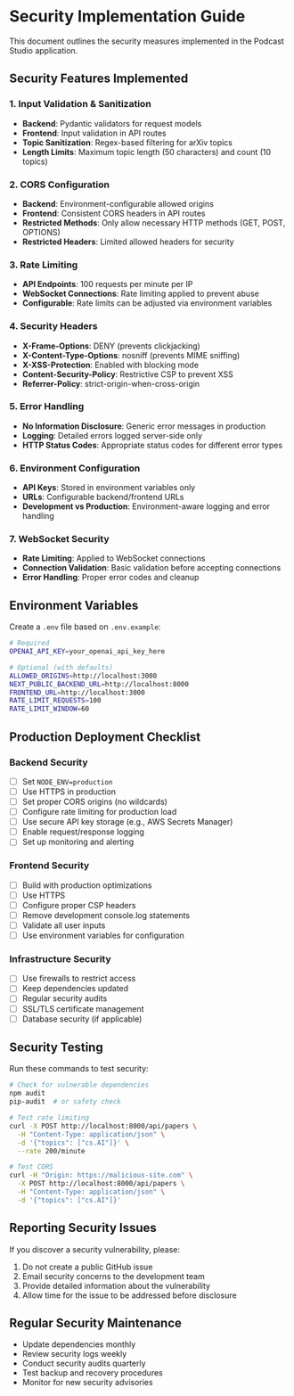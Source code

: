 # Security Implementation Guide

This document outlines the security measures implemented in the Podcast Studio application.

## Security Features Implemented

### 1. Input Validation & Sanitization
- **Backend**: Pydantic validators for request models
- **Frontend**: Input validation in API routes
- **Topic Sanitization**: Regex-based filtering for arXiv topics
- **Length Limits**: Maximum topic length (50 characters) and count (10 topics)

### 2. CORS Configuration
- **Backend**: Environment-configurable allowed origins
- **Frontend**: Consistent CORS headers in API routes
- **Restricted Methods**: Only allow necessary HTTP methods (GET, POST, OPTIONS)
- **Restricted Headers**: Limited allowed headers for security

### 3. Rate Limiting
- **API Endpoints**: 100 requests per minute per IP
- **WebSocket Connections**: Rate limiting applied to prevent abuse
- **Configurable**: Rate limits can be adjusted via environment variables

### 4. Security Headers
- **X-Frame-Options**: DENY (prevents clickjacking)
- **X-Content-Type-Options**: nosniff (prevents MIME sniffing)
- **X-XSS-Protection**: Enabled with blocking mode
- **Content-Security-Policy**: Restrictive CSP to prevent XSS
- **Referrer-Policy**: strict-origin-when-cross-origin

### 5. Error Handling
- **No Information Disclosure**: Generic error messages in production
- **Logging**: Detailed errors logged server-side only
- **HTTP Status Codes**: Appropriate status codes for different error types

### 6. Environment Configuration
- **API Keys**: Stored in environment variables only
- **URLs**: Configurable backend/frontend URLs
- **Development vs Production**: Environment-aware logging and error handling

### 7. WebSocket Security
- **Rate Limiting**: Applied to WebSocket connections
- **Connection Validation**: Basic validation before accepting connections
- **Error Handling**: Proper error codes and cleanup

## Environment Variables

Create a `.env` file based on `.env.example`:

```bash
# Required
OPENAI_API_KEY=your_openai_api_key_here

# Optional (with defaults)
ALLOWED_ORIGINS=http://localhost:3000
NEXT_PUBLIC_BACKEND_URL=http://localhost:8000
FRONTEND_URL=http://localhost:3000
RATE_LIMIT_REQUESTS=100
RATE_LIMIT_WINDOW=60
```

## Production Deployment Checklist

### Backend Security
- [ ] Set `NODE_ENV=production`
- [ ] Use HTTPS in production
- [ ] Set proper CORS origins (no wildcards)
- [ ] Configure rate limiting for production load
- [ ] Use secure API key storage (e.g., AWS Secrets Manager)
- [ ] Enable request/response logging
- [ ] Set up monitoring and alerting

### Frontend Security
- [ ] Build with production optimizations
- [ ] Use HTTPS
- [ ] Configure proper CSP headers
- [ ] Remove development console.log statements
- [ ] Validate all user inputs
- [ ] Use environment variables for configuration

### Infrastructure Security
- [ ] Use firewalls to restrict access
- [ ] Keep dependencies updated
- [ ] Regular security audits
- [ ] SSL/TLS certificate management
- [ ] Database security (if applicable)

## Security Testing

Run these commands to test security:

```bash
# Check for vulnerable dependencies
npm audit
pip-audit  # or safety check

# Test rate limiting
curl -X POST http://localhost:8000/api/papers \
  -H "Content-Type: application/json" \
  -d '{"topics": ["cs.AI"]}' \
  --rate 200/minute

# Test CORS
curl -H "Origin: https://malicious-site.com" \
  -X POST http://localhost:8000/api/papers \
  -H "Content-Type: application/json" \
  -d '{"topics": ["cs.AI"]}'
```

## Reporting Security Issues

If you discover a security vulnerability, please:
1. Do not create a public GitHub issue
2. Email security concerns to the development team
3. Provide detailed information about the vulnerability
4. Allow time for the issue to be addressed before disclosure

## Regular Security Maintenance

- Update dependencies monthly
- Review security logs weekly
- Conduct security audits quarterly
- Test backup and recovery procedures
- Monitor for new security advisories
